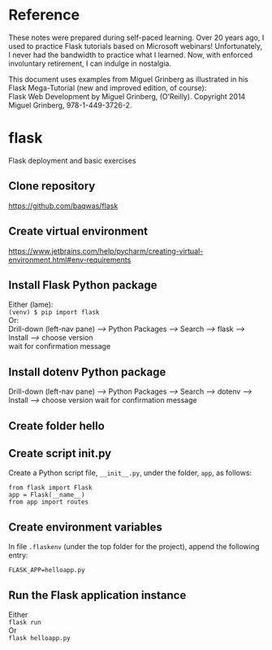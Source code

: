# Reference
These notes were prepared during self-paced learning. Over 20 years ago, I used to practice Flask tutorials based on Microsoft webinars! Unfortunately, I never had the bandwidth to practice what I learned. Now, with enforced involuntary retirement, I can indulge in nostalgia.  

This document uses examples from Miguel Grinberg as illustrated in his Flask Mega-Tutorial (new and improved edition, of course):  
Flask Web Development by Miguel Grinberg, (O’Reilly). Copyright 2014 Miguel Grinberg, 978-1-449-3726-2.  

# flask
Flask deployment and basic exercises

## Clone repository
https://github.com/baqwas/flask

## Create virtual environment
https://www.jetbrains.com/help/pycharm/creating-virtual-environment.html#env-requirements

## Install Flask Python package
Either (lame):  
`(venv) $ pip import flask`   
Or:  
Drill-down (left-nav pane) *-->* Python Packages *-->* Search *-->* flask *-->* Install *-->* choose version  
wait for confirmation message

## Install dotenv Python package
Drill-down (left-nav pane) *-->* Python Packages *-->* Search *-->* dotenv *-->* Install *-->* choose version
wait for confirmation message

## Create folder hello

## Create script __init__.py
Create a Python script file, `__init__.py`, under the folder, `app`, as follows:  

```
from flask import Flask
app = Flask(__name__)
from app import routes
```

## Create environment variables
In file `.flaskenv` (under the top folder for the project), append the following entry:  

```
FLASK_APP=helloapp.py
```

## Run the Flask application instance
Either  
`flask run`  
Or  
`flask helloapp.py`  
